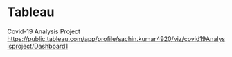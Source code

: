 # Tableau
Covid-19 Analysis Project
https://public.tableau.com/app/profile/sachin.kumar4920/viz/covid19Analysisproject/Dashboard1
